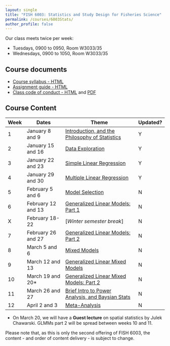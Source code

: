 ```yaml
---
layout: single
title: "FISH 6003: Statistics and Study Design for Fisheries Science"
permalink: /courses/6003Stats/
author_profile: false
---
```


Our class meets twice per week:

* Tuesdays, 0900 to 0950, Room W3033/35
* Wednesdays, 0900 to 1050, Room W3033/35

## Course documents 

- [Course syllabus - HTML](/courses/6003Stats/6003Syllabus/)
- [Assignment guide - HTML](/courses/6003Stats/6003Assignmentguide/) 
- [Class code of conduct - HTML](/courses/coursesCodeofConduct/) and [PDF](/assets/images/FISHCodeofConduct.pdf)

## Course Content

| **Week**  | **Dates**  | **Theme**  |  **Updated?**|
|-----------|------------|-------------|---|
|1| January 8 and 9  | [Introduction, and the Philosophy of Statistics](/courses/6003Stats/6003Week1/)| Y |
|2| January 15 and 16 | [Data Exploration](/courses/6003Stats/6003Week2/) | Y |
|3| January 22 and 23  | [Simple Linear Regression](/courses/6003Stats/6003Week3/)  | Y |
|4| January 29 and 30 | [Multiple Linear Regression](/courses/6003Stats/6003Week4/) |  Y |
|5| February 5 and 6 | [Model Selection](/courses/6003Stats/6003Week5/) | N |
|6| February 12 and 13 | [Generalized Linear Models: Part 1](/courses/6003Stats/6003Week6/)| N |
|X| February 18-22 | [*Winter semester break*] | N |
|7| February 26 and 27 | [Generalized Linear Models: Part 2](/courses/6003Stats/6003Week7/) | N |
|8| March 5 and 6 | [Mixed Models](/courses/6003Stats/6003Week8/) | N |
|9| March 12 and 13 | [Generalized Linear Mixed Models](/courses/6003Stats/6003Week9/) | N |
|10| March 19 and 20* | [Generalized Linear Mixed Models: Part 2](/courses/6003Stats/6003Week9/) | N |
|11| March 26 and 27 | [Brief Intro to Power Analysis, and Baysian Stats](/courses/6003Stats/6003Week11/) | N |
|12| April 2 and 3 | [Meta-Analysis](/courses/6003Stats/6003Week12/) | N |

* On March 20, we will have a **Guest lecture** on spatial statistics by Julek Chawarski. GLMMs part 2 will be spread between weeks 10 and 11.

Please note that, as this is only the second offering of FISH 6003, the content - and order of content delivery - is subject to change. 